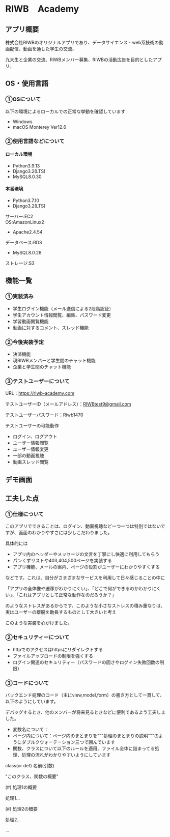 # RIWB　Academy

## アプリ概要

株式会社RIWBのオリジナルアプリであり、データサイエンス・web系技術の動画配信、動画を通した学生の交流、

九大生と企業の交流、RIWBメンバー募集、RIWBの活動広告を目的としたアプリ。

## OS・使用言語

### ①OSについて

以下の環境によるローカルでの正常な挙動を確認しています
- Windows
- macOS Monterey Ver12.6

### ②使用言語などについて

#### ローカル環境

- Python3.9.13
- Django3.2(LTS)
- MySQL8.0.30

#### 本番環境

- Python3.7.10
- Django3.2(LTS)

サーバー:EC2  
OS:AmazonLinux2  
- Apache2.4.54

データベース:RDS  
- MySQL8.0.28

ストレージ:S3

## 機能一覧

### ①実装済み

- 学生ログイン機能（メール送信による2段階認証）
- 学生アカウント情報閲覧、編集、パスワード変更
- 学習動画閲覧機能
- 動画に対するコメント、スレッド機能

### ②今後実装予定

- 決済機能
- 現RIWBメンバーと学生間のチャット機能
- 企業と学生間のチャット機能

### ③テストユーザーについて

URL：https://riwb-academy.com

テストユーザーID（メールアドレス）：RIWBtest9@gmail.com

テストユーザーパスワード：Riwb1470

テストユーザーの可能動作  
- ログイン、ログアウト
- ユーザー情報閲覧
- ユーザー情報変更
- 一部の動画視聴
- 動画スレッド閲覧

## デモ画面

## 工夫した点

### ①仕様について

このアプリでできることは、ログイン、動画視聴など一つ一つは特別ではないですが、画面のわかりやすさには少しこだわりました。

具体的には

- アプリ内のヘッダーやメッセージの文言を丁寧にし快適に利用してもらう
- パンくずリストや403,404,500ページを実装する
- アプリ機能、メールの案内、ページの役割がユーザーにわかりやすくする

などです。これは、自分がさまざまなサービスを利用して日々感じることの中に

「アプリの全体像や遷移がわかりにくい」、「どこで何ができるのかわかりにくい」、「これはアプリとして正常な動作なのだろうか？」

のようなストレスがあるからです。このような小さなストレスの積み重なりは、実はユーザーの離脱を助長するものとして大きいと考え

このような実装を心がけました。

### ②セキュリティーについて

- httpでのアクセスはhttpsにリダイレクトする
- ファイルアップロードの制限を強くする
- ログイン関連のセキュリティー（パスワードの固さやログイン失敗回数の制限）

### ③コードについて

バックエンド処理のコード（主にview,model,form）の書き方として一貫して、以下のようにしています。

デバッグするとき、他のメンバーが将来見るときなどに便利であるよう工夫しました。

- 変数名について：
- ページ内について：ページ内のまとまりを"""処理のまとまりの説明"""のようにダブルクウォーテーション三つで囲んでいます
- 関数、クラスについて以下のルールを適用、ファイル全体に詰まってる処理、処理の流れがわかりやすいようにしています

class(or def) 名前(引数)

  "このクラス、関数の概要"
  
  (#) 処理1の概要
  
  処理1...
  
  (#) 処理2の概要
  
  処理2...
  
  ...
